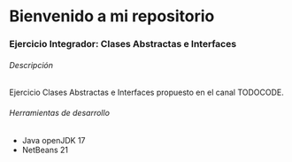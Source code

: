 # Bienvenido a mi repositorio


### Ejercicio Integrador: Clases Abstractas e Interfaces   

###### Descripción
Ejercicio Clases Abstractas e Interfaces propuesto en el canal TODOCODE.

###### Herramientas de desarrollo
- Java openJDK 17
- NetBeans 21

